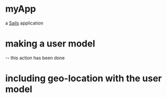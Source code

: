 # myApp

a [Sails](http://sailsjs.org) application

# making a user model
-- this action has been done

# including geo-location with the user model
